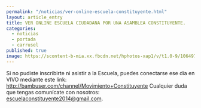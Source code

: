 ```yaml
---
permalink: "/noticias/ver-online-escuela-constituyente.html"
layout: article_entry
title: VER ONLINE ESCUELA CIUDADANA POR UNA ASAMBLEA CONSTITUYENTE.
categories: 
  - noticias
  - portada
  - carrusel
published: true
image: https://scontent-b-mia.xx.fbcdn.net/hphotos-xap1/v/t1.0-9/10649730_10152701413481397_5769166916815056899_n.jpg?oh=1468be7a472b258fcc02ef8c4b93d786&oe=54842D2F
---
```


Si no pudiste inscribirte ni asistir a la Escuela, puedes conectarse ese día en VIVO mediante este link: http://bambuser.com/channel/Movimiento+Constituyente
Cualquier duda que tengas comunícate con nosotros: escuelaconstituyente2014@gmail.com. 

